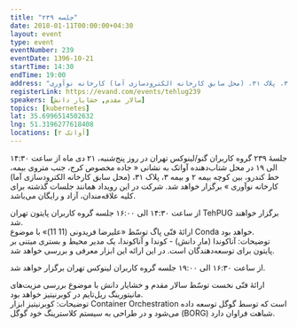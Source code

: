 ```yaml
---
title: "جلسه ۲۳۹"
date: 2018-01-11T00:00:00+04:30
layout: event
type: event
eventNumber: 239
eventDate: 1396-10-21
startTime: 14:30
endTime: 19:00
address: "جاده مخصوص کرج، جنب متروی بیمه، خط کندرو، بین کوچه بیمه ۲ و بیمه ۳، پلاک ۳۱، (محل سابق کارخانه الکترودسازی آما) کارخانه نوآوری"
registerLink: https://evand.com/events/tehlug239
speakers: [سالار مقدم, خشایار دانش]
topics: [kubernetes]
lat: 35.6996514502632
lng: 51.3196277618408
locations: [آواتک ۲]
---
```

جلسهٔ ۲۳۹ گروه کاربران گنو/لینوکس تهران در روز پنج‌شنبه، ۲۱ دی ماه از ساعت ۱۴:۳۰ الی ۱۹ در محل شتاب‌دهنده آواتک به نشانی « جاده مخصوص کرج، جنب متروی بیمه، خط کندرو، بین کوچه بیمه ۲ و بیمه ۳، پلاک ۳۱، (محل سابق کارخانه الکترودسازی آما) کارخانه نوآوری » برگزار خواهد شد. شرکت در این رویداد همانند جلسات گذشته برای کلیه علاقه‌مندان، آزاد و رایگان می‌باشد.

از ساعت ۱۴:۳۰ الی ۱۶:۰۰ جلسه گروه کاربران پایتون تهران TehPUG برگزار خواهند شد.  
ارائهٔ فنّی پاگ توسّط «علیرضا فریدونی (11 11)» با موضوع Conda خواهد بود.  
توضیحات: آناکوندا (مار دانش) - کوندا و آناکوندا، یک مدیر محیط و بستری میتنی بر پایتون برای توسعه‌دهندگان است. در این ارائه این ابزار معرفی و بررسی خواهد شد.

از ساعت ۱۶:۳۰ الی ۱۹:۰۰ جلسه گروه کاربران لینوکس تهران برگزار خواهد شد.

ارائهٔ فنّی نخست توسّط سالار مقدم و خشایار دانش با موضوع بررسی مزیت‌های مانیتورینگ ریل‌تایم در کوبرنیتیز خواهد بود.  
توضیحات: کوبرنیتیز ابزار Container Orchestration است که توسط گوگل توسعه داده می‌شود و در طراحی به سیستم کلاسترینگ خود گوگل (BORG) شباهت فراوان دارد.
